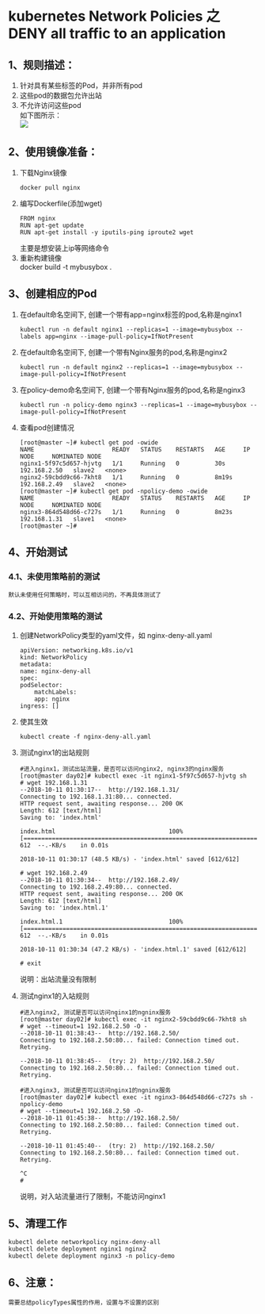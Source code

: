 # kubernetes Network Policies 之 DENY all traffic to an application  
## 1、规则描述：  
1. 针对具有某些标签的Pod，并非所有pod
2. 这些pod的数据包允许出站 
3. 不允许访问这些pod  
如下图所示：  
![](https://note.youdao.com/yws/public/resource/a431131093aff717feb4fd8bc812c5f5/xmlnote/5619698C34964347A8794C79E26A0CDA/20392)  

## 2、使用镜像准备：  
1. 下载Nginx镜像 
    ```
    docker pull nginx
    ```
2. 编写Dockerfile(添加wget) 
    ```
    FROM nginx
    RUN apt-get update 
    RUN apt-get install -y iputils-ping iproute2 wget
    ```  
    主要是想安装上ip等网络命令     
3. 重新构建镜像    
docker build -t mybusybox .  

## 3、创建相应的Pod  
1. 在default命名空间下, 创建一个带有app=nginx标签的pod,名称是nginx1 
    ```
    kubectl run -n default nginx1 --replicas=1 --image=mybusybox --labels app=nginx --image-pull-policy=IfNotPresent
    ```    
2. 在default命名空间下, 创建一个带有Nginx服务的pod,名称是nginx2  
    ```
    kubectl run -n default nginx2 --replicas=1 --image=mybusybox --image-pull-policy=IfNotPresent
    ```
3. 在policy-demo命名空间下, 创建一个带有Nginx服务的pod,名称是nginx3  
    ```
    kubectl run -n policy-demo nginx3 --replicas=1 --image=mybusybox --image-pull-policy=IfNotPresent
    ```
4. 查看pod创建情况  
    ```
    [root@master ~]# kubectl get pod -owide
    NAME                      READY   STATUS    RESTARTS   AGE     IP             NODE     NOMINATED NODE
    nginx1-5f97c5d657-hjvtg   1/1     Running   0          30s     192.168.2.50   slave2   <none>
    nginx2-59cbdd9c66-7kht8   1/1     Running   0          8m19s   192.168.2.49   slave2   <none>
    [root@master ~]# kubectl get pod -npolicy-demo -owide 
    NAME                      READY   STATUS    RESTARTS   AGE     IP             NODE     NOMINATED NODE
    nginx3-864d548d66-c727s   1/1     Running   0          8m23s   192.168.1.31   slave1   <none>
    [root@master ~]# 
    ```

## 4、开始测试  
### 4.1、未使用策略前的测试  
    默认未使用任何策略时，可以互相访问的，不再具体测试了
### 4.2、开始使用策略的测试  
1. 创建NetworkPolicy类型的yaml文件，如 nginx-deny-all.yaml 
    ```
    apiVersion: networking.k8s.io/v1
    kind: NetworkPolicy
    metadata: 
    name: nginx-deny-all
    spec: 
    podSelector: 
        matchLabels: 
        app: nginx 
    ingress: []
    ```  

2. 使其生效  
    ```
    kubectl create -f nginx-deny-all.yaml
    ```
3. 测试nginx1的出站规则
    ```
    #进入nginx1，测试出站流量，是否可以访问nginx2, nginx3的nginx服务 
    [root@master day02]# kubectl exec -it nginx1-5f97c5d657-hjvtg sh
    # wget 192.168.1.31
    --2018-10-11 01:30:17--  http://192.168.1.31/
    Connecting to 192.168.1.31:80... connected.
    HTTP request sent, awaiting response... 200 OK
    Length: 612 [text/html]
    Saving to: 'index.html'

    index.html                                100%[==================================================================================>]     612  --.-KB/s    in 0.01s   

    2018-10-11 01:30:17 (48.5 KB/s) - 'index.html' saved [612/612]

    # wget 192.168.2.49
    --2018-10-11 01:30:34--  http://192.168.2.49/
    Connecting to 192.168.2.49:80... connected.
    HTTP request sent, awaiting response... 200 OK
    Length: 612 [text/html]
    Saving to: 'index.html.1'

    index.html.1                              100%[==================================================================================>]     612  --.-KB/s    in 0.01s   

    2018-10-11 01:30:34 (47.2 KB/s) - 'index.html.1' saved [612/612]

    # exit

    ```  
    说明：出站流量没有限制
4. 测试nginx1的入站规则
    ```
    #进入nginx2, 测试是否可以访问nginx1的ngninx服务  
    [root@master day02]# kubectl exec -it nginx2-59cbdd9c66-7kht8 sh
    # wget --timeout=1 192.168.2.50 -O -
    --2018-10-11 01:38:43--  http://192.168.2.50/
    Connecting to 192.168.2.50:80... failed: Connection timed out.
    Retrying.

    --2018-10-11 01:38:45--  (try: 2)  http://192.168.2.50/
    Connecting to 192.168.2.50:80... failed: Connection timed out.
    Retrying.

    #进入nginx3, 测试是否可以访问nginx1的ngninx服务 
    [root@master day02]# kubectl exec -it nginx3-864d548d66-c727s sh -npolicy-demo
    # wget --timeout=1 192.168.2.50 -O-      
    --2018-10-11 01:45:38--  http://192.168.2.50/
    Connecting to 192.168.2.50:80... failed: Connection timed out.
    Retrying.

    --2018-10-11 01:45:40--  (try: 2)  http://192.168.2.50/
    Connecting to 192.168.2.50:80... failed: Connection timed out.
    Retrying.

    ^C
    # 

    ```  
    说明，对入站流量进行了限制，不能访问nginx1

## 5、清理工作  
    kubectl delete networkpolicy nginx-deny-all
    kubectl delete deployment nginx1 nginx2 
    kubectl delete deployment nginx3 -n policy-demo 

## 6、注意：  
    需要总结policyTypes属性的作用，设置与不设置的区别 





